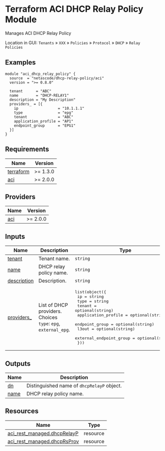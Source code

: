 <!-- BEGIN_TF_DOCS -->
# Terraform ACI DHCP Relay Policy Module

Manages ACI DHCP Relay Policy

Location in GUI:
`Tenants` » `XXX` » `Policies` » `Protocol` » `DHCP` » `Relay Policies`

## Examples

```hcl
module "aci_dhcp_relay_policy" {
  source  = "netascode/dhcp-relay-policy/aci"
  version = ">= 0.8.0"

  tenant      = "ABC"
  name        = "DHCP-RELAY1"
  description = "My Description"
  providers_ = [{
    ip                  = "10.1.1.1"
    type                = "epg"
    tenant              = "ABC"
    application_profile = "AP1"
    endpoint_group      = "EPG1"
  }]
}
```

## Requirements

| Name | Version |
|------|---------|
| <a name="requirement_terraform"></a> [terraform](#requirement\_terraform) | >= 1.3.0 |
| <a name="requirement_aci"></a> [aci](#requirement\_aci) | >= 2.0.0 |

## Providers

| Name | Version |
|------|---------|
| <a name="provider_aci"></a> [aci](#provider\_aci) | >= 2.0.0 |

## Inputs

| Name | Description | Type | Default | Required |
|------|-------------|------|---------|:--------:|
| <a name="input_tenant"></a> [tenant](#input\_tenant) | Tenant name. | `string` | n/a | yes |
| <a name="input_name"></a> [name](#input\_name) | DHCP relay policy name. | `string` | n/a | yes |
| <a name="input_description"></a> [description](#input\_description) | Description. | `string` | `""` | no |
| <a name="input_providers_"></a> [providers\_](#input\_providers\_) | List of DHCP providers. Choices `type`: `epg`, `external_epg`. | <pre>list(object({<br>    ip                      = string<br>    type                    = string<br>    tenant                  = optional(string)<br>    application_profile     = optional(string)<br>    endpoint_group          = optional(string)<br>    l3out                   = optional(string)<br>    external_endpoint_group = optional(string)<br>  }))</pre> | `[]` | no |

## Outputs

| Name | Description |
|------|-------------|
| <a name="output_dn"></a> [dn](#output\_dn) | Distinguished name of `dhcpRelayP` object. |
| <a name="output_name"></a> [name](#output\_name) | DHCP relay policy name. |

## Resources

| Name | Type |
|------|------|
| [aci_rest_managed.dhcpRelayP](https://registry.terraform.io/providers/CiscoDevNet/aci/latest/docs/resources/rest_managed) | resource |
| [aci_rest_managed.dhcpRsProv](https://registry.terraform.io/providers/CiscoDevNet/aci/latest/docs/resources/rest_managed) | resource |
<!-- END_TF_DOCS -->